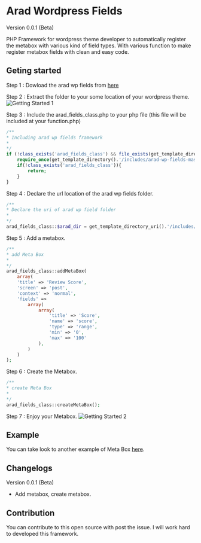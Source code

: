 # Arad Wordpress Fields 
Version 0.0.1 (Beta)

PHP Framework for wordpress theme developer to automatically register the metabox with various kind of field types. With various function to make register metabox fields with clean and easy code.

## Geting started
Step 1 :
Dowload the arad wp fields from [here](https://github.com/geronimo794/arad-wp-fields/archive/master.zip) 

Step 2 : Extract the folder to your some location of your wordpress theme.
![Getting Started 1](http://pinten.net/arad_wp_fields/getting-started-1.jpg)

Step 3 : Include the arad_fields_class.php to your php file (this file will be included at your function.php)
```php
/**
* Including arad wp fields framework
*
*/
if (!class_exists('arad_fields_class') && file_exists(get_template_directory().'/includes/arad-wp-fields-master/arad_fields_class.php')) {
	require_once(get_template_directory().'/includes/arad-wp-fields-master/arad_fields_class.php');
	if(!class_exists('arad_fields_class')){
		return;
	}
}
```
Step 4 : Declare the url location of the arad wp fields folder.
```php
/**
* Declare the uri of arad wp field folder
*
*/
arad_fields_class::$arad_dir = get_template_directory_uri().'/includes/arad-wp-fields-master';
```
Step 5 : Add a metabox.
```php
/**
* add Meta Box
*
*/
arad_fields_class::addMetaBox(
	array(
	'title' => 'Review Score',
	'screen' => 'post',
	'context' => 'normal',
	'fields' => 
		array(
			array(
				'title' => 'Score',
				'name' => 'score',
				'type' => 'range',
				'min' => '0',
				'max' => '100'
			),
		)
	)
);
```
Step 6 : Create the Metabox.
```php
/**
* create Meta Box
*
*/
arad_fields_class::createMetaBox();
```
Step 7 : Enjoy your Metabox.
![Getting Started 2](http://pinten.net/arad_wp_fields/getting-started-2.jpg)
## Example
You can take look to another example of Meta Box [here](https://github.com/geronimo794/arad-wp-fields/blob/master/example/mta_centric.php).
## Changelogs
Version 0.0.1 (Beta)
- Add metabox, create metabox.

## Contribution
You can contribute to this open source with post the issue. I will work hard to developed this framework.


